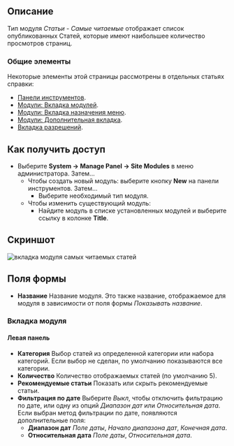 <!-- Filename: Help4.x:Site_Modules:_Articles_-_Most_Read / Display title: Модули: Статьи - Самые читаемые  -->

## Описание

Тип модуля *Статьи - Самые читаемые* отображает список опубликованных Статей, которые имеют наибольшее количество просмотров страниц.

### Общие элементы

Некоторые элементы этой страницы рассмотрены в отдельных статьях справки:

* [Панели инструментов](jdocmanual?article=help/common-elements/toolbars).
* [Модули: Вкладка модулей](jdocmanual?article=help/modules/modules-module-tab).
* [Модули: Вкладка назначения меню](jdocmanual?article=help/modules/modules-menu-assignment-tab).
* [Модули: Дополнительная вкладка](jdocmanual?article=help/modules/modules-advanced-tab).
* [Вкладка разрешений](jdocmanual?article=help/common-elements/edit-permissions).

## Как получить доступ

- Выберите **System → Manage Panel → Site Modules** в меню администратора. Затем...
  - Чтобы создать новый модуль: выберите кнопку **New** на панели инструментов. Затем...
    - Выберите необходимый тип модуля.
  - Чтобы изменить существующий модуль:
    - Найдите модуль в списке установленных модулей и выберите
      ссылку в колонке **Title**.

## Скриншот

![вкладка модуля самых читаемых статей](../../../ru/images/modules-site/modules-articles-most-read-module-tab.png)

## Поля формы

- **Название** Название модуля. Это также название, отображаемое для модуля в зависимости от поля формы *Показывать название*.

### Вкладка модуля

#### Левая панель

- **Категория** Выбор статей из определенной категории или набора категорий. Если выбор не сделан, по умолчанию показываются все категории.
- **Количество** Количество отображаемых статей (по умолчанию 5).
- **Рекомендуемые статьи** Показать или скрыть рекомендуемые статьи.
- **Фильтрация по дате** Выберите *Выкл*, чтобы отключить фильтрацию по дате, или одну из опций *Диапазон дат* или *Относительная дата*. Если выбран метод фильтрации по дате, появляются дополнительные поля:
  - **Диапазон дат** *Поле даты*, *Начало диапазона дат*, *Конечная дата*.
  - **Относительная дата** *Поле даты*, *Относительная дата*.

